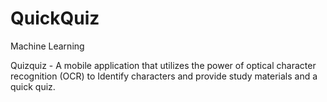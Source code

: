 # QuickQuiz

Machine Learning

Quizquiz - A mobile application that utilizes the power of optical character recognition (OCR) to Identify characters and provide study materials and a quick quiz.

